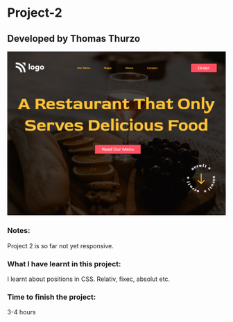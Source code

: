 # Project-2
## Developed by Thomas Thurzo

![Website Logo](./assets/website.png)

### Notes:

Project 2 is so far not yet responsive. 


### What I have learnt in this project:

I learnt about positions in CSS. Relativ, fixec, absolut etc.


### Time to finish the project:

3-4 hours